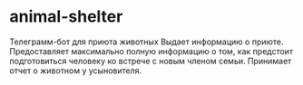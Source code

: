 # animal-shelter
Телеграмм-бот для приюта животных
Выдает информацию о приюте.
Предоставляет максимально полную информацию о том, как предстоит подготовиться человеку ко встрече с новым членом семьи.
Принимает отчет о животном у усыновителя. 
